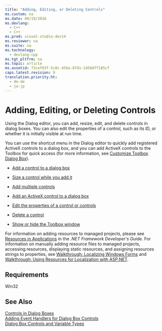 ```yaml
---
title: "Adding, Editing, or Deleting Controls"
ms.custom: na
ms.date: 09/19/2016
ms.devlang: 
  - C++
  - C++
ms.prod: visual-studio-dev14
ms.reviewer: na
ms.suite: na
ms.technology: 
  - devlang-cpp
ms.tgt_pltfrm: na
ms.topic: article
ms.assetid: 73cef03f-5c8c-456a-87d1-1458dff185cf
caps.latest.revision: 9
translation.priority.ht: 
  - de-de
  - ja-jp
---
```

# Adding, Editing, or Deleting Controls
Using the Dialog editor, you can add, resize, edit, and delete controls in dialog boxes. You can also edit the properties of a control, such as its ID, or whether it is initially visible at run time.  
  
 You can use the shortcut menu in the Dialog editor to quickly add registered ActiveX controls to a dialog box, and you can add ActiveX controls to the Toolbox for quick access (for more information, see [Customize Toolbox Dialog Box](assetId:///bd07835f-18a8-433e-bccc-7141f65263bb)).  
  
-   [Add a control to a dialog box](../vs140/Adding-a-Control-to-a-Dialog-Box.md)  
  
-   [Size a control while you add it](../vs140/Sizing-a-Control-While-You-Add-It.md)  
  
-   [Add multiple controls](../vs140/Adding-Multiple-Controls.md)  
  
-   [Add an ActiveX control to a dialog box](../vs140/Viewing-and-Adding-ActiveX-Controls-to-a-Dialog-Box.md)  
  
-   [Edit the properties of a control or controls](../vs140/Editing-Control-Properties.md)  
  
-   [Delete a control](../vs140/Deleting-a-Control.md)  
  
-   [Show or hide the Toolbox window](../vs140/Showing-or-Hiding-the-Dialog-Editor-Toolbar.md)  
  
 For information on adding resources to managed projects, please see [Resources in Applications](assetId:///8ad495d4-2941-40cf-bf64-e82e85825890) in the *.NET Framework Developer's Guide.* For information on manually adding resource files to managed projects, accessing resources, displaying static resources, and assigning resources strings to properties, see [Walkthrough: Localizing Windows Forms](assetId:///9a96220d-a19b-4de0-9f48-01e5d82679e5) and [Walkthrough: Using Resources for Localization with ASP.NET](assetId:///bb4e5b44-e2b0-48ab-bbe9-609fb33900b6).  
  
## Requirements  
 Win32  
  
## See Also  
 [Controls in Dialog Boxes](../vs140/Controls-in-Dialog-Boxes.md)   
 [Adding Event Handlers for Dialog Box Controls](../vs140/Adding-Event-Handlers-for-Dialog-Box-Controls.md)   
 [Dialog Box Controls and Variable Types](../vs140/Dialog-Box-Controls-and-Variable-Types.md)